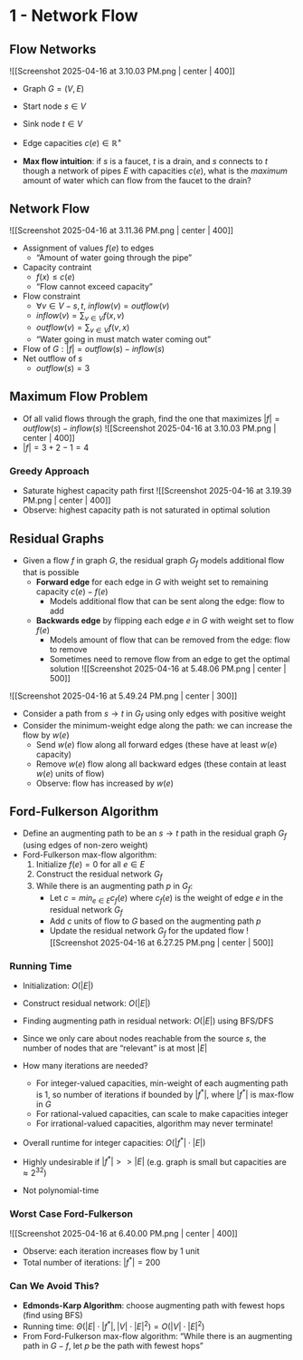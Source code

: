 # 1 - Network Flow
## Flow Networks
![[Screenshot 2025-04-16 at 3.10.03 PM.png | center | 400]]
- Graph $G = (V,E)$
- Start node $s \in V$
- Sink node $t \in V$
- Edge capacities $c(e) \in \mathbb{R}^{+}$

- **Max flow intuition**: if $s$ is a faucet, $t$ is a drain, and $s$ connects to $t$ though a network of pipes $E$ with capacities $c(e)$, what is the *maximum* amount of water which can flow from the faucet to the drain?

## Network Flow
![[Screenshot 2025-04-16 at 3.11.36 PM.png | center | 400]]
- Assignment of values $f(e)$ to edges
	- “Amount of water going through the pipe”
- Capacity contraint
	- $f(x) ≤ c(e)$
	- “Flow cannot exceed capacity”
- Flow constraint
	- $\forall v \in V - {s,t}, \ inflow(v) = outflow(v)$
	- $inflow(v) = \sum_{v \in V}f(x,v)$
	- $outflow(v) = \sum_{v \in V}f(v,x)$
	- “Water going in must match water coming out”
- Flow of $G: |f| = outflow(s) - inflow(s)$
- Net outflow of $s$
	- $outflow(s) = 3$

## Maximum Flow Problem
- Of all valid flows through the graph, find the one that maximizes $|f| = outflow(s) - inflow(s)$
![[Screenshot 2025-04-16 at 3.10.03 PM.png | center | 400]]
- $|f| = 3 + 2 - 1 = 4$

### Greedy Approach
- Saturate highest capacity path first
![[Screenshot 2025-04-16 at 3.19.39 PM.png | center | 400]]
- Observe: highest capacity path is not saturated in optimal solution

## Residual Graphs
- Given a flow $f$ in graph $G$, the residual graph $G_f$ models additional flow that is possible
	- **Forward edge** for each edge in $G$ with weight set to remaining capacity $c(e) - f(e)$
		- Models additional flow that can be sent along the edge: flow to add
	- **Backwards edge** by flipping each edge $e$ in $G$ with weight set to flow $f(e)$
		- Models amount of flow that can be removed from the edge: flow to remove
		- Sometimes need to remove flow from an edge to get the optimal solution
![[Screenshot 2025-04-16 at 5.48.06 PM.png | center | 500]]

![[Screenshot 2025-04-16 at 5.49.24 PM.png | center | 300]]

- Consider a path from $s → t$ in $G_f$ using only edges with positive weight
- Consider the minimum-weight edge along the path: we can increase the flow by $w(e)$
	- Send $w(e)$ flow along all forward edges (these have at least $w(e)$ capacity)
	- Remove $w(e)$ flow along all backward edges (these contain at least $w(e)$ units of flow)
	- Observe: flow has increased by $w(e)$

## Ford-Fulkerson Algorithm
- Define an augmenting path to be an $s → t$ path in the residual graph $G_f$ (using edges of non-zero weight)
- Ford-Fulkerson max-flow algorithm:
	1. Initialize $f(e) = 0$ for all $e \in E$
	2. Construct the residual network $G_f$
	3. While there is an augmenting path $p$ in $G_f$:
		- Let $c = min_{e \in E}c_f(e)$ where $c_f(e)$ is the weight of edge $e$ in the residual network $G_f$
		- Add $c$ units of flow to $G$ based on the augmenting path $p$
		- Update the residual network $G_f$ for the updated flow
![[Screenshot 2025-04-16 at 6.27.25 PM.png | center | 500]]

### Running Time
- Initialization: $O(|E|)$
- Construct residual network: $O(|E|)$
- Finding augmenting path in residual network: $O(|E|)$ using BFS/DFS
- Since we only care about nodes reachable from the source $s$, the number of nodes that are “relevant” is at most $|E|$

- How many iterations are needed?
	- For integer-valued capacities, min-weight of each augmenting path is 1, so number of iterations if bounded by $|f^*|$, where $|f^*|$ is max-flow in $G$ 
	- For rational-valued capacities, can scale to make capacities integer
	- For irrational-valued capacities, algorithm may never terminate!

- Overall runtime for integer capacities: $O(|f^*| \cdot |E|)$
- Highly undesirable if $|f^*| >> |E|$ (e.g. graph is small but capacities are $\approx 2^{32}$)
- Not polynomial-time

### Worst Case Ford-Fulkerson
![[Screenshot 2025-04-16 at 6.40.00 PM.png | center | 400]]
- Observe: each iteration increases flow by 1 unit
- Total number of iterations: $|f^*| = 200$

### Can We Avoid This?
- **Edmonds-Karp Algorithm**: choose augmenting path with fewest hops (find using BFS)
- Running time: $\Theta(|E| \cdot |f^*|, |V| \cdot |E|^2) = O(|V| \cdot |E|^2)$
- From Ford-Fulkerson max-flow algorithm: “While there is an augmenting path in $G-f$, let $p$ be the path with fewest hops”